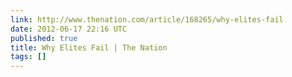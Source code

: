 ```yaml
---
link: http://www.thenation.com/article/168265/why-elites-fail
date: 2012-06-17 22:16 UTC
published: true
title: Why Elites Fail | The Nation
tags: []
---
```



